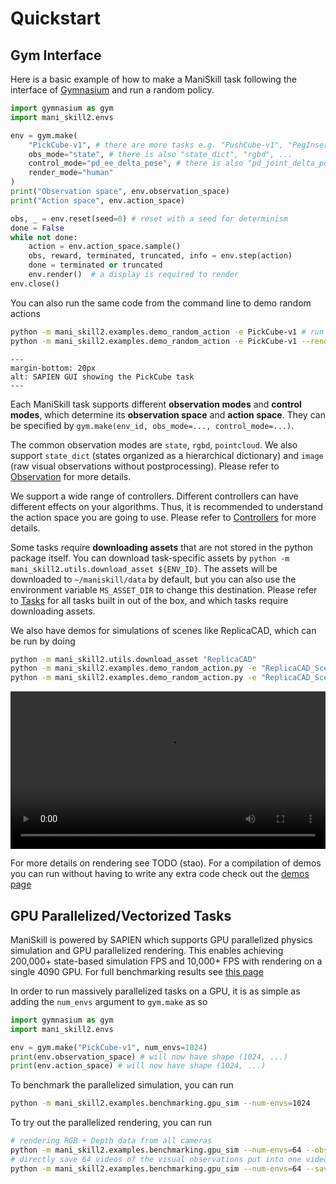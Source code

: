 # Quickstart

## Gym Interface

Here is a basic example of how to make a ManiSkill task following the interface of [Gymnasium](https://gymnasium.farama.org/) and run a random policy.

```python
import gymnasium as gym
import mani_skill2.envs

env = gym.make(
    "PickCube-v1", # there are more tasks e.g. "PushCube-v1", "PegInsertionSide-v1", ...
    obs_mode="state", # there is also "state_dict", "rgbd", ...
    control_mode="pd_ee_delta_pose", # there is also "pd_joint_delta_pos", ...
    render_mode="human"
)
print("Observation space", env.observation_space)
print("Action space", env.action_space)

obs, _ = env.reset(seed=0) # reset with a seed for determinism
done = False
while not done:
    action = env.action_space.sample()
    obs, reward, terminated, truncated, info = env.step(action)
    done = terminated or truncated
    env.render()  # a display is required to render
env.close()
```

You can also run the same code from the command line to demo random actions

```bash
python -m mani_skill2.examples.demo_random_action -e PickCube-v1 # run headless
python -m mani_skill2.examples.demo_random_action -e PickCube-v1 --render-mode="human" # run with A GUI
```

```{figure} images/demo_random_action_gui.png
---
margin-bottom: 20px
alt: SAPIEN GUI showing the PickCube task
---
```

Each ManiSkill task supports different **observation modes** and **control modes**, which determine its **observation space** and **action space**. They can be specified by `gym.make(env_id, obs_mode=..., control_mode=...)`.

The common observation modes are `state`, `rgbd`, `pointcloud`. We also support `state_dict` (states organized as a hierarchical dictionary) and `image` (raw visual observations without postprocessing). Please refer to [Observation](../concepts/observation.md) for more details.

We support a wide range of controllers. Different controllers can have different effects on your algorithms. Thus, it is recommended to understand the action space you are going to use. Please refer to [Controllers](../concepts/controllers.md) for more details.

Some tasks require **downloading assets** that are not stored in the python package itself. You can download task-specific assets by `python -m mani_skill2.utils.download_asset ${ENV_ID}`. The assets will be downloaded to `~/maniskill/data` by default, but you can also use the environment variable `MS_ASSET_DIR` to change this destination. Please refer to [Tasks](../concepts/tasks.md) for all tasks built in out of the box, and which tasks require downloading assets.

We also have demos for simulations of scenes like ReplicaCAD, which can be run by doing

```bash
python -m mani_skill2.utils.download_asset "ReplicaCAD"
python -m mani_skill2.examples.demo_random_action.py -e "ReplicaCAD_SceneManipulation-v1" --render-mode="rgb_array" --record-dir="videos" # run headless and save video
python -m mani_skill2.examples.demo_random_action.py -e "ReplicaCAD_SceneManipulation-v1" --render-mode="human" # run with GUI (recommended!)
```



<video preload="auto" controls="True" width="100%">
<source src="/_static/videos/fetch_random_action_replica_cad_rt.mp4" type="video/mp4">
</video>

For more details on rendering see TODO (stao). For a compilation of demos you can run without having to write any extra code check out the [demos page](../demos/index)

## GPU Parallelized/Vectorized Tasks

ManiSkill is powered by SAPIEN which supports GPU parallelized physics simulation and GPU parallelized rendering. This enables achieving 200,000+ state-based simulation FPS and 10,000+ FPS with rendering on a single 4090 GPU. For full benchmarking results see [this page](../additional_resources/performance_benchmarking)

In order to run massively parallelized tasks on a GPU, it is as simple as adding the `num_envs` argument to `gym.make` as so

```python
import gymnasium as gym
import mani_skill2.envs

env = gym.make("PickCube-v1", num_envs=1024)
print(env.observation_space) # will now have shape (1024, ...)
print(env.action_space) # will now have shape (1024, ...)
```

To benchmark the parallelized simulation, you can run 

```bash
python -m mani_skill2.examples.benchmarking.gpu_sim --num-envs=1024
```

To try out the parallelized rendering, you can run

```bash
# rendering RGB + Depth data from all cameras
python -m mani_skill2.examples.benchmarking.gpu_sim --num-envs=64 --obs-mode="rgbd"
# directly save 64 videos of the visual observations put into one video
python -m mani_skill2.examples.benchmarking.gpu_sim --num-envs=64 --save-video
```